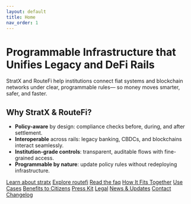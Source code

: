 ```yaml
---
layout: default
title: Home
nav_order: 1
---
```


<div class="hero">
  <h1>Programmable Infrastructure that Unifies Legacy and DeFi Rails</h1>
  <p class="lead">
    StratX and RouteFi help institutions connect fiat systems and blockchain networks under clear, programmable rules—
    so money moves smarter, safer, and faster.
  </p>
</div>

<div class="card">
  <h2>Why StratX & RouteFi?</h2>
  <ul>
    <li><strong>Policy-aware</strong> by design: compliance checks before, during, and after settlement.</li>
    <li><strong>Interoperable</strong> across rails: legacy banking, CBDCs, and blockchains interact seamlessly.</li>
    <li><strong>Institution-grade controls</strong>: transparent, auditable flows with fine-grained access.</li>
    <li><strong>Programmable by nature</strong>: update policy rules without redeploying infrastructure.</li>
  </ul>
  <p>
    <a class="btn" href="{{ site.baseurl }}/stratx/">Learn about stratx</a>
    <a class="btn" href="{{ site.baseurl }}/routefi/">Explore routefi</a>
    <a class="btn" href="{{ site.baseurl }}/faq/">Read the faq</a>
    <a class="btn" href="{{ site.baseurl }}/architecture/">How It Fits Together</a>
    <a class="btn" href="{{ site.baseurl }}/use-cases/">Use Cases</a>
    <a class="btn" href="{{ site.baseurl }}/benefits/">Benefits to Citizens</a>
    <a class="btn" href="{{ site.baseurl }}/press-kit/">Press Kit</a>
    <a class="btn" href="{{ site.baseurl }}/legal/">Legal</a>
  <a class="btn" href="{{ site.baseurl }}/news/">News & Updates</a>
    <a class="btn" href="{{ site.baseurl }}/contact/">Contact</a>
    <a class="btn" href="{{ site.baseurl }}/changelog/">Changelog</a>
  </p>
</div>

